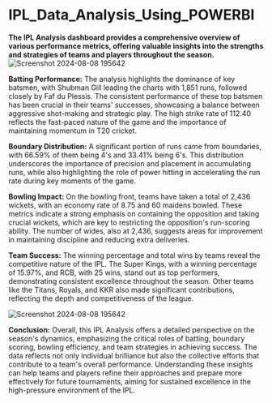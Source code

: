 # IPL_Data_Analysis_Using_POWERBI
**The IPL Analysis dashboard provides a comprehensive overview of various performance metrics, offering valuable insights into the strengths and strategies of teams and players throughout the season.**
![Screenshot 2024-08-08 195642](https://github.com/user-attachments/assets/af017e95-4a34-4c06-be88-c230cfe19e56)


**Batting Performance:**
The analysis highlights the dominance of key batsmen, with Shubman Gill leading the charts with 1,851 runs, followed closely by Faf du Plessis. The consistent performance of these top batsmen has been crucial in their teams' successes, showcasing a balance between aggressive shot-making and strategic play. The high strike rate of 112.40 reflects the fast-paced nature of the game and the importance of maintaining momentum in T20 cricket.

**Boundary Distribution:**
A significant portion of runs came from boundaries, with 66.59% of them being 4's and 33.41% being 6's. This distribution underscores the importance of precision and placement in accumulating runs, while also highlighting the role of power hitting in accelerating the run rate during key moments of the game.

**Bowling Impact:**
On the bowling front, teams have taken a total of 2,436 wickets, with an economy rate of 8.75 and 60 maidens bowled. These metrics indicate a strong emphasis on containing the opposition and taking crucial wickets, which are key to restricting the opposition's run-scoring ability. The number of wides, also at 2,436, suggests areas for improvement in maintaining discipline and reducing extra deliveries.

**Team Success:**
The winning percentage and total wins by teams reveal the competitive nature of the IPL. The Super Kings, with a winning percentage of 15.97%, and RCB, with 25 wins, stand out as top performers, demonstrating consistent excellence throughout the season. Other teams like the Titans, Royals, and KKR also made significant contributions, reflecting the depth and competitiveness of the league.

![Screenshot 2024-08-08 195642](https://github.com/user-attachments/assets/65c8f0b2-ebd3-4340-87db-cd622e359060)


**Conclusion:**
Overall, this IPL Analysis offers a detailed perspective on the season's dynamics, emphasizing the critical roles of batting, boundary scoring, bowling efficiency, and team strategies in achieving success. The data reflects not only individual brilliance but also the collective efforts that contribute to a team's overall performance. Understanding these insights can help teams and players refine their approaches and prepare more effectively for future tournaments, aiming for sustained excellence in the high-pressure environment of the IPL.
